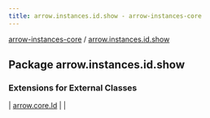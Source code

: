 ```yaml
---
title: arrow.instances.id.show - arrow-instances-core
---
```


[arrow-instances-core](../index.html) / [arrow.instances.id.show](./index.html)

## Package arrow.instances.id.show

### Extensions for External Classes

| [arrow.core.Id](arrow.core.-id/index.html) |  |

